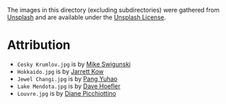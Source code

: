 The images in this directory (excluding subdirectories) were gathered from [Unsplash](https://unsplash.com/)
and are available under the [Unsplash License](https://unsplash.com/license).

# Attribution

- `Cesky Krumlov.jpg` is by [Mike Swigunski](https://unsplash.com/@mike_swigunski)
- `Hokkaido.jpg` is by [Jarrett Kow](https://unsplash.com/@haskel)
- `Jewel Changi.jpg` is by [Pang Yuhao](https://unsplash.com/@yuhao)
- `Lake Mendota.jpg` is by [Dave Hoefler](https://unsplash.com/@davehoefler)
- `Louvre.jpg` is by [Diane Picchiottino](https://unsplash.com/@diane_soko)
